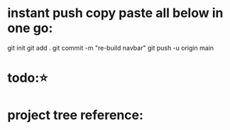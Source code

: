 # instant push copy paste all below in one go:

git init
git add .
git commit -m "re-build navbar"
git push -u origin main

# todo:⭐️

# project tree reference:
